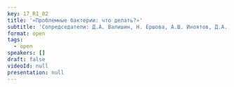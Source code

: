 ```yaml
---
key: 17_R1_02
title: '«Проблемные бактерии: что делать?»'
subtitle: 'Сопредседатели: Д.А. Валишин, Н. Ершова, А.Ш. Иноятов, Д.А. Попов'
format: open
tags:
  - open
speakers: []
draft: false
videoId: null
presentation: null
---
```


